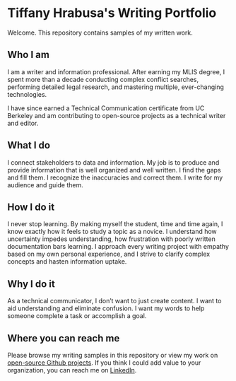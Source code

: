 # Tiffany Hrabusa's Writing Portfolio
Welcome. This repository contains samples of my written work.

## Who I am
I am a writer and information professional. After earning my MLIS degree, I spent more than a decade conducting complex conflict searches, performing detailed legal research, and mastering multiple, ever-changing technologies. 

I have since earned a Technical Communication certificate from UC Berkeley and am contributing to open-source projects as a technical writer and editor.

## What I do
I connect stakeholders to data and information. My job is to produce and provide information that is well organized and well written. I find the gaps and fill them. I recognize the inaccuracies and correct them. I write for my audience and guide them.

## How I do it
I never stop learning. By making myself the student, time and time again, I know exactly how it feels to study a topic as a novice. I understand how uncertainty impedes understanding, how frustration with poorly written documentation bars learning. I approach every writing project with empathy based on my own personal experience, and I strive to clarify complex concepts and hasten information uptake.

## Why I do it
As a technical communicator, I don’t want to just create content. I want to aid understanding and eliminate confusion. I want my words to help someone complete a task or accomplish a goal. 

## Where you can reach me
Please browse my writing samples in this repository or view my work on [open-source Github projects](https://github.com/tiffany76). If you think I could add value to your organization, you can reach me on [LinkedIn](www.linkedin.com/in/tiffany-hrabusa). 

